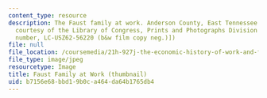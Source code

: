 ```yaml
---
content_type: resource
description: The Faust family at work. Anderson County, East Tennessee. 1910. (Image
  courtesy of the Library of Congress, Prints and Photographs Division [reproduction
  number, LC-USZ62-56220 (b&w film copy neg.)])
file: null
file_location: /coursemedia/21h-927j-the-economic-history-of-work-and-family-spring-2005/b7156e68bbd19b0ca464da64b1765db4_21h-927js05-th.jpg
file_type: image/jpeg
resourcetype: Image
title: Faust Family at Work (thumbnail)
uid: b7156e68-bbd1-9b0c-a464-da64b1765db4
---
```

